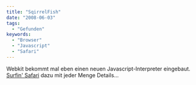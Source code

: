```yaml
---
title: "SqirrelFish"
date: "2008-06-03"
tags:
  - "Gefunden"
keywords:
  - "Browser"
  - "Javascript"
  - "Safari"
---
```


Webkit bekommt mal eben einen neuen Javascript-Interpreter eingebaut. [Surfin' Safari](http://webkit.org/blog/189/announcing-squirrelfish/) dazu mit jeder Menge Details…
